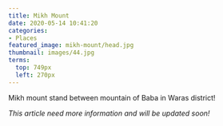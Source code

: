 ```yaml
---
title: Mikh Mount
date: 2020-05-14 10:41:20
categories:
- Places
featured_image: mikh-mount/head.jpg
thumbnail: images/44.jpg
terms:
  top: 749px
  left: 270px
---
```

Mikh mount stand between mountain of Baba in Waras district!
<!-- more -->

*This article need more information and will be updated soon!*
